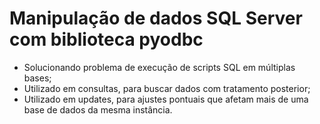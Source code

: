 # Manipulação de dados SQL Server com biblioteca pyodbc

- Solucionando problema de execução de scripts SQL em múltiplas bases;
- Utilizado em consultas, para buscar dados com tratamento posterior;
- Utilizado em updates, para ajustes pontuais que afetam mais de uma base de dados da mesma instância.
